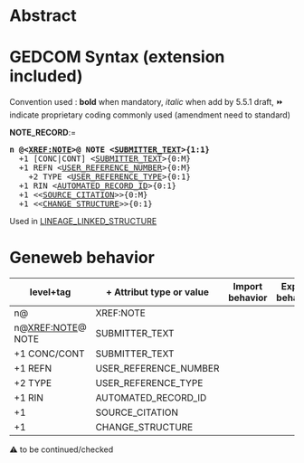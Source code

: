 ﻿# Abstract

# GEDCOM Syntax (extension included)
Convention used : **bold** when mandatory, _italic_ when add by 5.5.1 draft, &#x23E9; indicate proprietary coding commonly used (amendment need to standard)<br />

**NOTE_RECORD**:=
<pre>
<b>n @&lt;<a href=Ged.XREF_NOTE>XREF:NOTE</a>&gt;@ NOTE &lt;<a href=Ged.SUBMITTER_TEXT>SUBMITTER_TEXT</a>&gt;{1:1}</b>
  +1 [CONC|CONT] &lt;<a href=Ged.SUBMITTER_TEXT>SUBMITTER_TEXT</a>&gt;{0:M}
  +1 REFN &lt;<a href=Ged.USER_REFERENCE_NUMBER>USER_REFERENCE_NUMBER</a>&gt;{0:M}
    +2 TYPE &lt;<a href=Ged.USER_REFERENCE_TYPE>USER_REFERENCE_TYPE</a>&gt;{0:1}
  +1 RIN &lt;<a href=Ged.AUTOMATED_RECORD_ID>AUTOMATED_RECORD_ID</a>&gt;{0:1}
  +1 &lt;&lt;<a href=Ged.SOURCE_CITATION>SOURCE_CITATION</a>&gt;&gt;{0:M}
  +1 &lt;&lt;<a href=Ged.CHANGE_STRUCTURE>CHANGE_STRUCTURE</a>&gt;&gt;{0:1}
</pre>
Used in <a href=Ged.LINEAGE_LINKED_STRUCTURE>LINEAGE_LINKED_STRUCTURE</a><br />

# Geneweb behavior

level+tag  | + Attribut type or value | Import behavior | Export behavior  | Comment 
---------- | ------------- | :---------------: | :-----------------:| -----------
n@ | XREF:NOTE | | |
n@<XREF:NOTE>@ NOTE | SUBMITTER_TEXT | | |
+1 CONC/CONT | SUBMITTER_TEXT | | |
+1 REFN | USER_REFERENCE_NUMBER | | |
+2 TYPE | USER_REFERENCE_TYPE | | |
+1 RIN | AUTOMATED_RECORD_ID | | |
+1 | SOURCE_CITATION | | |
+1 | CHANGE_STRUCTURE | | |

:warning: to be continued/checked

